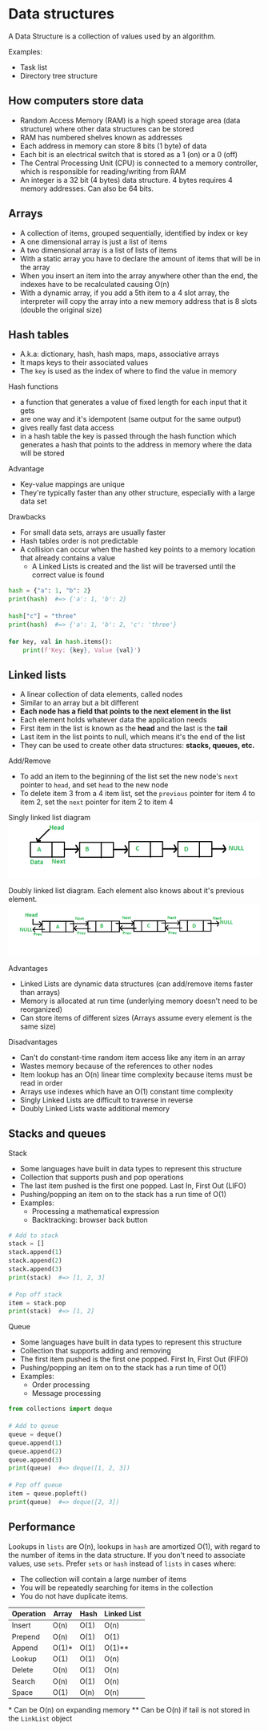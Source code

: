 # Data structures

A Data Structure is a collection of values used by an algorithm.

Examples:
- Task list
- Directory tree structure

## How computers store data

- Random Access Memory (RAM) is a high speed storage area (data structure) where other data structures can be stored
- RAM has numbered shelves known as addresses
- Each address in memory can store 8 bits (1 byte) of data
- Each bit is an electrical switch that is stored as a 1 (on) or a 0 (off)
- The Central Processing Unit (CPU) is connected to a memory controller, which is responsible for reading/writing from RAM
- An integer is a 32 bit (4 bytes) data structure. 4 bytes requires 4 memory addresses. Can also be 64 bits.

## Arrays

- A collection of items, grouped sequentially, identified by index or key
- A one dimensional array is just a list of items
- A two dimensional array is a list of lists of items
- With a static array you have to declare the amount of items that will be in the array
- When you insert an item into the array anywhere other than the end, the indexes have to be recalculated causing O(n)
- With a dynamic array, if you add a 5th item to a 4 slot array, the interpreter will copy the array into a new memory address that is 8 slots (double the original size)

## Hash tables

- A.k.a: dictionary, hash, hash maps, maps, associative arrays
- It maps keys to their associated values
- The `key` is used as the index of where to find the value in memory

Hash functions

- a function that generates a value of fixed length for each input that it gets
- are one way and it's idempotent (same output for the same output)
- gives really fast data access
- in a hash table the key is passed through the hash function which generates a hash that points to the address in memory where the data will be stored

Advantage

- Key-value mappings are unique
- They're typically faster than any other structure, especially with a large data set

Drawbacks

- For small data sets, arrays are usually faster
- Hash tables order is not predictable
- A collision can occur when the hashed key points to a memory location that already contains a value
    - A Linked Lists is created and the list will be traversed until the correct value is found

```python
hash = {"a": 1, "b": 2}
print(hash)  #=> {'a': 1, 'b': 2}

hash["c"] = "three"
print(hash)  #=> {'a': 1, 'b': 2, 'c': 'three'}

for key, val in hash.items():
    print(f'Key: {key}, Value {val}')
```

## Linked lists

- A linear collection of data elements, called nodes
- Similar to an array but a bit different
- **Each node has a field that points to the next element in the list**
- Each element holds whatever data the application needs
- First item in the list is known as the **head** and the last is the **tail**
- Last item in the list points to null, which means it's the end of the list
- They can be used to create other data structures: **stacks, queues, etc.**

Add/Remove

- To add an item to the beginning of the list set the new node's `next` pointer to `head`, and set `head` to the new node
- To delete item 3 from a 4 item list, set the `previous` pointer for item 4 to item 2, set the `next` pointer for item 2 to item 4

Singly linked list diagram
![Singly linked list](/images/singly_linked_list.png)

Doubly linked list diagram. Each element also knows about it's previous element.
![Doubly linked list](/images/doubly_linked_list.png)

Advantages

- Linked Lists are dynamic data structures (can add/remove items faster than arrays)
- Memory is allocated at run time (underlying memory doesn't need to be reorganized)
- Can store items of different sizes (Arrays assume every element is the same size)

Disadvantages

- Can't do constant-time random item access like any item in an array
- Wastes memory because of the references to other nodes
- Item lookup has an O(n) linear time complexity because items must be read in order
- Arrays use indexes which have an O(1) constant time complexity
- Singly Linked Lists are difficult to traverse in reverse
- Doubly Linked Lists waste additional memory

## Stacks and queues

Stack

- Some languages have built in data types to represent this structure
- Collection that supports push and pop operations
- The last item pushed is the first one popped. Last In, First Out (LIFO)
- Pushing/popping an item on to the stack has a run time of O(1)
- Examples:
    - Processing a mathematical expression
    - Backtracking: browser back button

```python
# Add to stack
stack = []
stack.append(1)
stack.append(2)
stack.append(3)
print(stack)  #=> [1, 2, 3]

# Pop off stack
item = stack.pop
print(stack)  #=> [1, 2]
```

Queue

- Some languages have built in data types to represent this structure
- Collection that supports adding and removing
- The first item pushed is the first one popped. First In, First Out (FIFO)
- Pushing/popping an item on to the stack has a run time of O(1)
- Examples:
    - Order processing
    - Message processing

```python
from collections import deque

# Add to queue
queue = deque()
queue.append(1)
queue.append(2)
queue.append(3)
print(queue)  #=> deque([1, 2, 3])

# Pop off queue
item = queue.popleft()
print(queue)  #=> deque([2, 3])
```

## Performance

Lookups in `lists` are O(n), lookups in `hash` are amortized O(1), with regard to the number of items in the data structure. If you don't need to associate values, use `sets`.
Prefer `sets` or `hash` instead of `lists` in cases where:

- The collection will contain a large number of items
- You will be repeatedly searching for items in the collection
- You do not have duplicate items.

| Operation | Array | Hash | Linked List |
| --------- | ----- | ---- | ----------- |
| Insert    | O(n)  | O(1) | O(n)        |
| Prepend   | O(n)  | O(1) | O(1)        |
| Append    | O(1)* | O(1) | O(1)**      |
| Lookup    | O(1)  | O(1) | O(n)        |
| Delete    | O(n)  | O(1) | O(n)        |
| Search    | O(n)  | O(1) | O(n)        |
| Space     | O(1)  | O(n) | O(n)        |

\* Can be O(n) on expanding memory 
\** Can be O(n) if tail is not stored in the `LinkList` object 